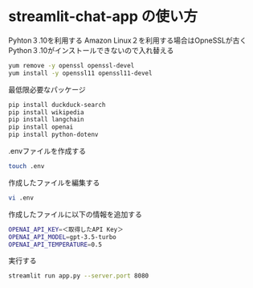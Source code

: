 # streamlit-chat-app の使い方

Pyhton３.10を利用する
Amazon Linux２を利用する場合はOpneSSLが古くPython３.10がインストールできないので入れ替える
```sh
yum remove -y openssl openssl-devel 
yum install -y openssl11 openssl11-devel
```

最低限必要なパッケージ
```sh
pip install duckduck-search
pip install wikipedia
pip install langchain
pip install openai
pip install python-dotenv
```

.envファイルを作成する

```sh
touch .env
```

作成したファイルを編集する

```sh
vi .env
```

作成したファイルに以下の情報を追加する

```sh
OPENAI_API_KEY=＜取得したAPI Key＞
OPENAI_API_MODEL=gpt-3.5-turbo
OPENAI_API_TEMPERATURE=0.5
```

実行する
```sh
streamlit run app.py --server.port 8080
```
